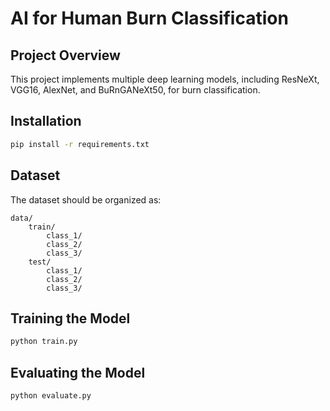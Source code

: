 # AI for Human Burn Classification

## Project Overview
This project implements multiple deep learning models, including ResNeXt, VGG16, AlexNet, and BuRnGANeXt50, for burn classification.

## Installation
```bash
pip install -r requirements.txt
```

## Dataset
The dataset should be organized as:
```
data/
    train/
        class_1/
        class_2/
        class_3/
    test/
        class_1/
        class_2/
        class_3/
```

## Training the Model
```bash
python train.py
```

## Evaluating the Model
```bash
python evaluate.py
```
